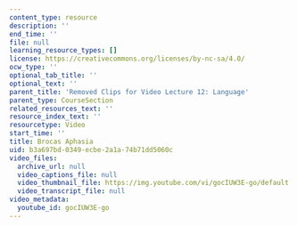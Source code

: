 ```yaml
---
content_type: resource
description: ''
end_time: ''
file: null
learning_resource_types: []
license: https://creativecommons.org/licenses/by-nc-sa/4.0/
ocw_type: ''
optional_tab_title: ''
optional_text: ''
parent_title: 'Removed Clips for Video Lecture 12: Language'
parent_type: CourseSection
related_resources_text: ''
resource_index_text: ''
resourcetype: Video
start_time: ''
title: Brocas Aphasia
uid: b3a697bd-0349-ecbe-2a1a-74b71dd5060c
video_files:
  archive_url: null
  video_captions_file: null
  video_thumbnail_file: https://img.youtube.com/vi/gocIUW3E-go/default.jpg
  video_transcript_file: null
video_metadata:
  youtube_id: gocIUW3E-go
---
```

